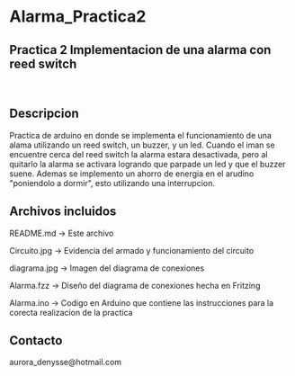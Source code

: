 # Alarma_Practica2
<h2>Practica 2 Implementacion de una alarma con reed switch</h2>
<br>
<h2>Descripcion</h2>
   Practica de arduino en donde se implementa el funcionamiento de una alama
   utilizando un reed switch, un buzzer, y un led. 
   Cuando el iman se encuentre cerca del reed switch la alarma estara desactivada,
   pero al quitarlo la alarma se activara logrando que parpade un led y que el buzzer suene.
   Ademas se implemento un ahorro de energia en el arudino "poniendolo a dormir", esto utilizando
   una interrupcion.  
 
<h2>Archivos incluidos</h2>
   <p> README.md    -> Este archivo</p>
   <p>Circuito.jpg -> Evidencia del armado y funcionamiento del circuito</p>
   <p>diagrama.jpg -> Imagen del diagrama de conexiones</p>
   <p>Alarma.fzz   -> Diseño del diagrama de conexiones hecha en Fritzing</p>
   <p>Alarma.ino   -> Codigo en Arduino que contiene las instrucciones
    para la corecta realizacion de la practica</p>
<h2>Contacto</h2>
aurora_denysse@hotmail.com
